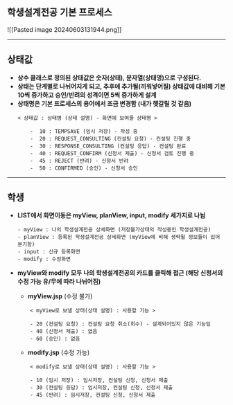 
## 학생설계전공 기본 프로세스

![[Pasted image 20240603131944.png]]

---
## **상태값**

- **상수 클래스로 정의된 상태값은 숫자(상태), 문자열(상태명)으로 구성된다.**
- **상태는 단계별로 나뉘어지게 되고, 추후에 추가될(끼워넣어질) 상태값에 대비해 기본 10씩 증가하고 승인/반려의 성격이면 5씩 증가하게 설계**
- **상태명은 기본 프로세스의 용어에서 조금 변경함 (내가 헷갈릴 것 같음)**
	```
	< 상태값 : 상태병 (상태 설명) - 화면에 보여줄 상태명 >
	
		-  10 : TEMPSAVE (임시 저장) - 작성 중
		-  20 : REQUEST_CONSULTING (컨설팅 요청) - 컨설팅 진행 중
		-  30 : RESPONSE_CONSULTING (컨설팅 응답) - 컨설팅 완료
		-  40 : REQUEST_CONFIRM (신청서 제출) - 신청서 검토 진행 중 
		-  45 : REJECT (반려) - 신청서 반려
		-  50 : CONFIRMED (승인) - 신청서 승인
	```

---
## **학생**

-  **LIST에서 화면이동은 myView, planView,  input, modify 세가지로 나뉨**
	```
	- myView : 나의 학생설계전공 상세화면 (저장불가상태의 작성중인 학생설계전공)
	- planView : 등록된 학생설계전공 상세화면 (myView에 비해 생략될 정보들이 있어 분기함)
	- input : 신규 등록화면
	- modify : 수정화면
	```

-  **myView와 modify 모두 나의 학생설계전공의 카드를 클릭해 접근 (해당 신청서의 수정 가능 유/무에 따라 나뉘어짐)**

	- **myView.jsp** (수정 불가)
	```
		< myView로 보낼 상태(상태 설명) : 사용할 기능 >
			
		- 20 (컨설팅 요청) : 컨설팅 요청 취소(회수) - 설계되어있지 않은 기능임
		- 40 (신청서 제출) : 없음
		- 60 (승인) : 없음
	```

	- **modify.jsp** (수정 가능)
	```
		< modify로 보낼 상태(상태 설명) : 사용할 기능 >
			
		- 10 (임시 저장) : 임시저장, 컨설팅 신청, 신청서 제출
		- 30 (컨설팅 응답) : 임시저장, 컨설팅 신청, 신청서 제출
		- 45 (반려) : 임시저장, 컨설팅 신청, 신청서 제출
	```